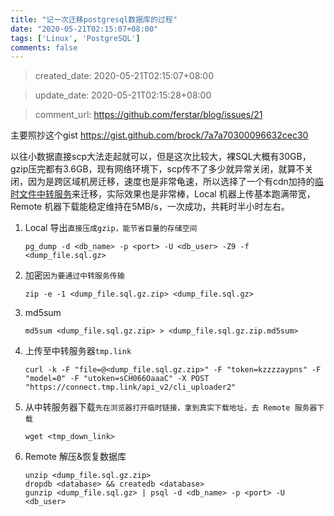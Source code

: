 ```yaml
---
title: "记一次迁移postgresql数据库的过程"
date: "2020-05-21T02:15:07+08:00"
tags: ['Linux', 'PostgreSQL']
comments: false
---
```


> created_date: 2020-05-21T02:15:07+08:00

> update_date: 2020-05-21T02:15:28+08:00

> comment_url: https://github.com/ferstar/blog/issues/21

主要照抄这个gist https://gist.github.com/brock/7a7a70300096632cec30

以往小数据直接scp大法走起就可以，但是这次比较大，裸SQL大概有30GB，gzip压完都有3.6GB，现有网络环境下，scp传不了多少就异常关闭，就算不关闭，因为是跨区域机房迁移，速度也是非常龟速，所以选择了一个有cdn加持的[临时文件中转服务](https://app.tmp.link)来迁移，实际效果也是非常棒，Local 机器上传基本跑满带宽，Remote 机器下载能稳定维持在5MB/s，一次成功，共耗时半小时左右。

1. Local 导出`直接压成gzip，能节省巨量的存储空间`

    `pg_dump -d <db_name> -p <port> -U <db_user> -Z9 -f <dump_file.sql.gz>`

2. 加密`因为要通过中转服务传输`

    `zip -e -1 <dump_file.sql.gz.zip> <dump_file.sql.gz>`

3. md5sum

    `md5sum <dump_file.sql.gz.zip> > <dump_file.sql.gz.zip.md5sum>`

4. 上传至中转服务器`tmp.link`

    `curl -k -F "file=@<dump_file.sql.gz.zip>" -F "token=kzzzzaypns" -F "model=0" -F "utoken=sCH066OaaaC" -X POST "https://connect.tmp.link/api_v2/cli_uploader2"`

5. 从中转服务器下载`先在浏览器打开临时链接，拿到真实下载地址，去 Remote 服务器下载`

    `wget <tmp_down_link>`

6. Remote 解压&恢复数据库

    ```shell
    unzip <dump_file.sql.gz.zip>
    dropdb <database> && createdb <database>
    gunzip <dump_file.sql.gz> | psql -d <db_name> -p <port> -U <db_user>
    ```

